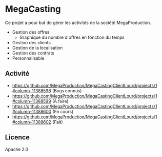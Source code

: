 # MegaCasting

Ce projet a pour but de gérer les activités de la société MegaProduction.

  - Gestion des offres
    - Graphique du nombre d'offres en fonction du temps
  - Gestion des clients
  - Gestion de la localisation
  - Gestion des contrats
  - Personnalisable

## Activité

 - https://github.com/MegaProduction/MegaCastingClientLourd/projects/1#column-11388598 (Bugs connus)
 - https://github.com/MegaProduction/MegaCastingClientLourd/projects/1#column-11388599 (À faire)
 - https://github.com/MegaProduction/MegaCastingClientLourd/projects/1#column-11388600 (En cours)
 - https://github.com/MegaProduction/MegaCastingClientLourd/projects/1#column-11388602 (Fait)

Licence
----

Apache 2.0
